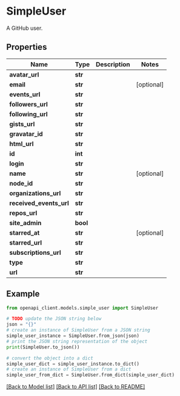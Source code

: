 # SimpleUser

A GitHub user.

## Properties

Name | Type | Description | Notes
------------ | ------------- | ------------- | -------------
**avatar_url** | **str** |  | 
**email** | **str** |  | [optional] 
**events_url** | **str** |  | 
**followers_url** | **str** |  | 
**following_url** | **str** |  | 
**gists_url** | **str** |  | 
**gravatar_id** | **str** |  | 
**html_url** | **str** |  | 
**id** | **int** |  | 
**login** | **str** |  | 
**name** | **str** |  | [optional] 
**node_id** | **str** |  | 
**organizations_url** | **str** |  | 
**received_events_url** | **str** |  | 
**repos_url** | **str** |  | 
**site_admin** | **bool** |  | 
**starred_at** | **str** |  | [optional] 
**starred_url** | **str** |  | 
**subscriptions_url** | **str** |  | 
**type** | **str** |  | 
**url** | **str** |  | 

## Example

```python
from openapi_client.models.simple_user import SimpleUser

# TODO update the JSON string below
json = "{}"
# create an instance of SimpleUser from a JSON string
simple_user_instance = SimpleUser.from_json(json)
# print the JSON string representation of the object
print(SimpleUser.to_json())

# convert the object into a dict
simple_user_dict = simple_user_instance.to_dict()
# create an instance of SimpleUser from a dict
simple_user_from_dict = SimpleUser.from_dict(simple_user_dict)
```
[[Back to Model list]](../README.md#documentation-for-models) [[Back to API list]](../README.md#documentation-for-api-endpoints) [[Back to README]](../README.md)


